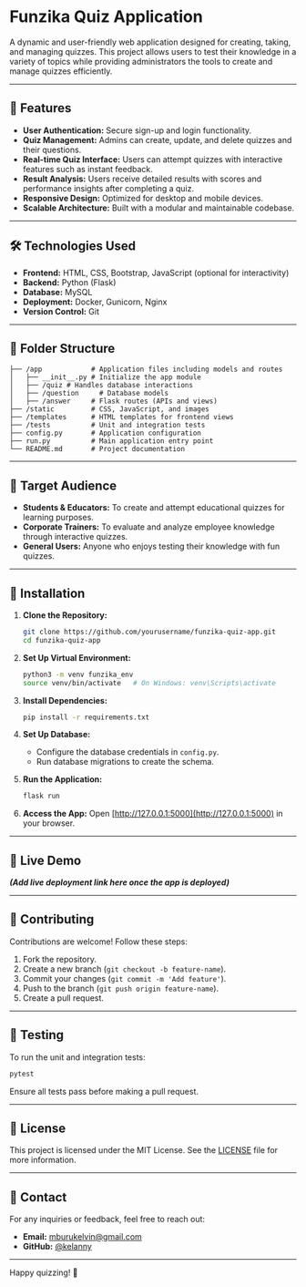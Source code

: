 # Funzika Quiz Application

A dynamic and user-friendly web application designed for creating, taking, and managing quizzes. This project allows users to test their knowledge in a variety of topics while providing administrators the tools to create and manage quizzes efficiently.

---

## 🚀 Features

- **User Authentication:** Secure sign-up and login functionality.
- **Quiz Management:** Admins can create, update, and delete quizzes and their questions.
- **Real-time Quiz Interface:** Users can attempt quizzes with interactive features such as instant feedback.
- **Result Analysis:** Users receive detailed results with scores and performance insights after completing a quiz.
- **Responsive Design:** Optimized for desktop and mobile devices.
- **Scalable Architecture:** Built with a modular and maintainable codebase.

---

## 🛠️ Technologies Used

- **Frontend:** HTML, CSS, Bootstrap, JavaScript (optional for interactivity)
- **Backend:** Python (Flask)
- **Database:** MySQL
- **Deployment:** Docker, Gunicorn, Nginx
- **Version Control:** Git

---

## 📂 Folder Structure

```
├── /app            # Application files including models and routes
│   ├── __init__.py # Initialize the app module
│   ├── /quiz # Handles database interactions
│   ├── /question     # Database models
│   ├── /answer     # Flask routes (APIs and views)
├── /static         # CSS, JavaScript, and images
├── /templates      # HTML templates for frontend views
├── /tests          # Unit and integration tests
├── config.py       # Application configuration
├── run.py          # Main application entry point
└── README.md       # Project documentation
```

---

## 🎯 Target Audience

- **Students & Educators:** To create and attempt educational quizzes for learning purposes.
- **Corporate Trainers:** To evaluate and analyze employee knowledge through interactive quizzes.
- **General Users:** Anyone who enjoys testing their knowledge with fun quizzes.

---

## 🔧 Installation

1. **Clone the Repository:**
   ```bash
   git clone https://github.com/yourusername/funzika-quiz-app.git
   cd funzika-quiz-app
   ```

2. **Set Up Virtual Environment:**
   ```bash
   python3 -m venv funzika_env
   source venv/bin/activate   # On Windows: venv\Scripts\activate
   ```

3. **Install Dependencies:**
   ```bash
   pip install -r requirements.txt
   ```

4. **Set Up Database:**
   - Configure the database credentials in `config.py`.
   - Run database migrations to create the schema.

5. **Run the Application:**
   ```bash
   flask run
   ```

6. **Access the App:**
   Open [http://127.0.0.1:5000](http://127.0.0.1:5000) in your browser.

---

## 🔗 Live Demo

_**(Add live deployment link here once the app is deployed)**_

---

## 🤝 Contributing

Contributions are welcome! Follow these steps:

1. Fork the repository.
2. Create a new branch (`git checkout -b feature-name`).
3. Commit your changes (`git commit -m 'Add feature'`).
4. Push to the branch (`git push origin feature-name`).
5. Create a pull request.

---

## 🧪 Testing

To run the unit and integration tests:
```bash
pytest
```
Ensure all tests pass before making a pull request.

---

## 📜 License

This project is licensed under the MIT License. See the [LICENSE](LICENSE) file for more information.

---

## 📧 Contact

For any inquiries or feedback, feel free to reach out:
- **Email:** mburukelvin@gmail.com
- **GitHub:** [@kelanny](https://github.com/kelanny)

---

Happy quizzing! 🎉
